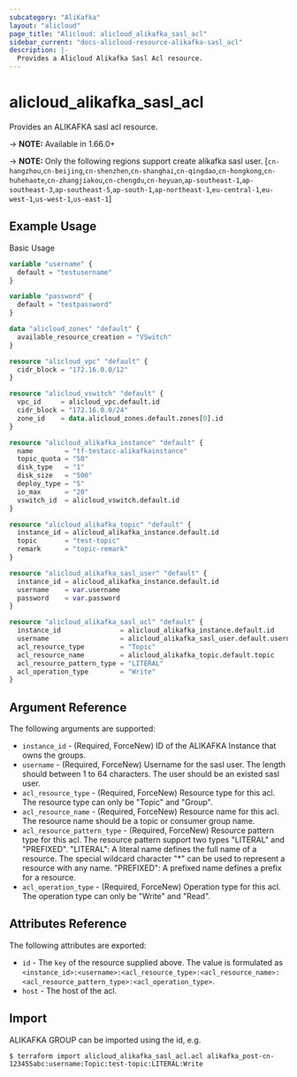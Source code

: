```yaml
---
subcategory: "AliKafka"
layout: "alicloud"
page_title: "Alicloud: alicloud_alikafka_sasl_acl"
sidebar_current: "docs-alicloud-resource-alikafka-sasl_acl"
description: |-
  Provides a Alicloud Alikafka Sasl Acl resource.
---
```


# alicloud\_alikafka\_sasl\_acl

Provides an ALIKAFKA sasl acl resource.

-> **NOTE:** Available in 1.66.0+

-> **NOTE:**  Only the following regions support create alikafka sasl user.
[`cn-hangzhou`,`cn-beijing`,`cn-shenzhen`,`cn-shanghai`,`cn-qingdao`,`cn-hongkong`,`cn-huhehaote`,`cn-zhangjiakou`,`cn-chengdu`,`cn-heyuan`,`ap-southeast-1`,`ap-southeast-3`,`ap-southeast-5`,`ap-south-1`,`ap-northeast-1`,`eu-central-1`,`eu-west-1`,`us-west-1`,`us-east-1`]

## Example Usage

Basic Usage

```terraform
variable "username" {
  default = "testusername"
}

variable "password" {
  default = "testpassword"
}

data "alicloud_zones" "default" {
  available_resource_creation = "VSwitch"
}

resource "alicloud_vpc" "default" {
  cidr_block = "172.16.0.0/12"
}

resource "alicloud_vswitch" "default" {
  vpc_id     = alicloud_vpc.default.id
  cidr_block = "172.16.0.0/24"
  zone_id    = data.alicloud_zones.default.zones[0].id
}

resource "alicloud_alikafka_instance" "default" {
  name        = "tf-testacc-alikafkainstance"
  topic_quota = "50"
  disk_type   = "1"
  disk_size   = "500"
  deploy_type = "5"
  io_max      = "20"
  vswitch_id  = alicloud_vswitch.default.id
}

resource "alicloud_alikafka_topic" "default" {
  instance_id = alicloud_alikafka_instance.default.id
  topic       = "test-topic"
  remark      = "topic-remark"
}

resource "alicloud_alikafka_sasl_user" "default" {
  instance_id = alicloud_alikafka_instance.default.id
  username    = var.username
  password    = var.password
}

resource "alicloud_alikafka_sasl_acl" "default" {
  instance_id               = alicloud_alikafka_instance.default.id
  username                  = alicloud_alikafka_sasl_user.default.username
  acl_resource_type         = "Topic"
  acl_resource_name         = alicloud_alikafka_topic.default.topic
  acl_resource_pattern_type = "LITERAL"
  acl_operation_type        = "Write"
}
```

## Argument Reference

The following arguments are supported:

* `instance_id` - (Required, ForceNew) ID of the ALIKAFKA Instance that owns the groups.
* `username` - (Required, ForceNew) Username for the sasl user. The length should between 1 to 64 characters. The user should be an existed sasl user.
* `acl_resource_type` - (Required, ForceNew) Resource type for this acl. The resource type can only be "Topic" and "Group".
* `acl_resource_name` - (Required, ForceNew) Resource name for this acl. The resource name should be a topic or consumer group name.
* `acl_resource_pattern_type` - (Required, ForceNew) Resource pattern type for this acl. The resource pattern support two types "LITERAL" and "PREFIXED". "LITERAL": A literal name defines the full name of a resource. The special wildcard character "*" can be used to represent a resource with any name. "PREFIXED": A prefixed name defines a prefix for a resource.
* `acl_operation_type` - (Required, ForceNew) Operation type for this acl. The operation type can only be "Write" and "Read".

## Attributes Reference

The following attributes are exported:

* `id` - The `key` of the resource supplied above. The value is formulated as `<instance_id>:<username>:<acl_resource_type>:<acl_resource_name>:<acl_resource_pattern_type>:<acl_operation_type>`.
* `host` - The host of the acl.

## Import

ALIKAFKA GROUP can be imported using the id, e.g.

```shell
$ terraform import alicloud_alikafka_sasl_acl.acl alikafka_post-cn-123455abc:username:Topic:test-topic:LITERAL:Write
```
